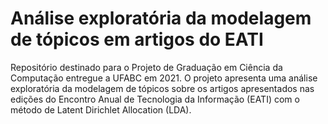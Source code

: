 # Análise exploratória da modelagem de tópicos em artigos do EATI
Repositório destinado para o Projeto de Graduação em Ciência da Computação entregue a UFABC em 2021.
O projeto apresenta uma análise exploratória da modelagem de tópicos sobre os artigos apresentados nas edições do Encontro Anual de Tecnologia da Informação (EATI) com o método de Latent Dirichlet Allocation (LDA).
